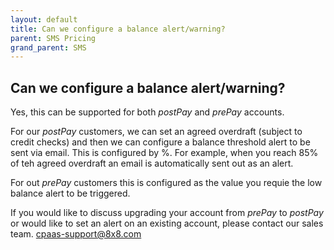 ```yaml
---
layout: default
title: Can we configure a balance alert/warning?
parent: SMS Pricing
grand_parent: SMS
---
```


## Can we configure a balance alert/warning?

Yes, this can be supported for both _postPay_ and _prePay_ accounts.

For our _postPay_ customers, we can set an agreed overdraft (subject to credit checks) and then we can configure a balance threshold alert to be sent via email.  This is configured by %.  For example, when you reach 85% of teh agreed overdraft an email is automatically sent out as an alert.

For out _prePay_ customers this is configured as the value you requie the low balance alert to be triggered.

If you would like to discuss upgrading your account from _prePay_ to _postPay_ or would like to set an alert on an existing account, please contact our sales team. [cpaas-support@8x8.com](mailto:cpaas-support@8x8.com)
